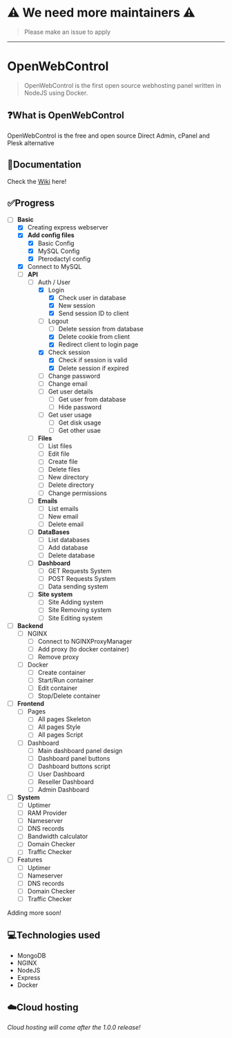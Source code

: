 # ⚠️ **We need more maintainers** ⚠️
> Please make an issue to apply 

----
# OpenWebControl

> OpenWebControl is the first open source webhosting panel written in NodeJS using Docker.

## ❓What is OpenWebControl
OpenWebControl is the free and open source Direct Admin, cPanel and Plesk alternative

## 📜Documentation
Check the [Wiki](../../wiki) here!

## ✅Progress
- [ ] **Basic**
  - [x] Creating express webserver
  - [x] **Add config files**
      - [x] Basic Config
      - [x] MySQL Config
      - [x] Pterodactyl config
  - [x] Connect to MySQL
  - [ ] **API**
    - [ ] Auth / User
      - [x] Login
         - [x] Check user in database
         - [x] New session
         - [x] Send session ID to client
      - [ ] Logout
         - [ ] Delete session from database
         - [x] Delete cookie from client
         - [x] Redirect client to login page
      - [x] Check session
         - [x] Check if session is valid
         - [x] Delete session if expired
      - [ ] Change password
      - [ ] Change email
      - [ ] Get user details
         - [ ] Get user from database
         - [ ] Hide password
      - [ ] Get user usage
         - [ ] Get disk usage
         - [ ] Get other usae
     - [ ] **Files**
        - [ ] List files
        - [ ] Edit file
        - [ ] Create file
        - [ ] Delete files
        - [ ] New directory
        - [ ] Delete directory
        - [ ] Change permissions
     - [ ] **Emails**
        - [ ] List emails
        - [ ] New email
        - [ ] Delete email
     - [ ] **DataBases**
        - [ ] List databases
        - [ ] Add database
        - [ ] Delete database
     - [ ] **Dashboard**
        - [ ] GET Requests System
        - [ ] POST Requests System
        - [ ] Data sending system
     - [ ] **Site system**
       - [ ] Site Adding system
       - [ ] Site Removing system
       - [ ] Site Editing system
- [ ] **Backend**
  - [ ] NGINX
      - [ ] Connect to NGINXProxyManager
      - [ ] Add proxy (to docker container)
      - [ ] Remove proxy
   - [ ] Docker
      - [ ] Create container
      - [ ] Start/Run container
      - [ ] Edit container
      - [ ] Stop/Delete container
- [ ] **Frontend**
  - [ ] Pages
      - [ ] All pages Skeleton
      - [ ] All pages Style
      - [ ] All pages Script
  - [ ] Dashboard
      - [ ] Main dashboard panel design
      - [ ] Dashboard panel buttons 
      - [ ] Dashboard buttons script
      - [ ] User Dashboard
      - [ ] Reseller Dashboard
      - [ ] Admin Dashboard
- [ ] **System**
  - [ ] Uptimer
  - [ ] RAM Provider
  - [ ] Nameserver 
  - [ ] DNS records
  - [ ] Bandwidth calculator
  - [ ] Domain Checker
  - [ ] Traffic Checker
- [ ] Features 
  - [ ] Uptimer
  - [ ] Nameserver
  - [ ] DNS records
  - [ ] Domain Checker
  - [ ] Traffic Checker

Adding more soon!
## 💻Technologies used
- MongoDB
- NGINX
- NodeJS
- Express
- Docker

## ☁️Cloud hosting

*Cloud hosting will come after the 1.0.0 release!*
